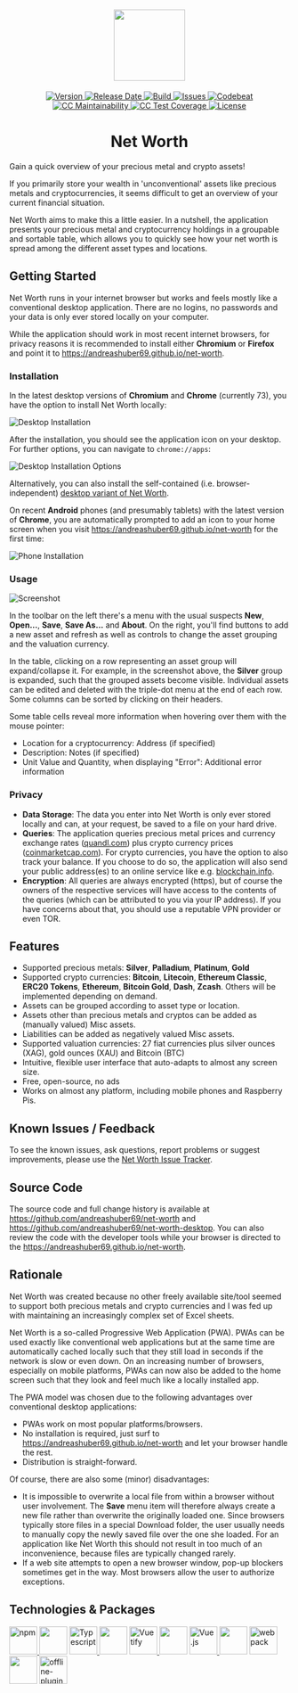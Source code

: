 <h1 align="center">
  <img width="128" src="https://raw.githubusercontent.com/andreashuber69/net-worth/master/doc/icon.svg?sanitize=true">
</h1>
<p align="center">
  <a href="https://github.com/andreashuber69/net-worth/releases/latest">
    <img src="https://img.shields.io/github/release/andreashuber69/net-worth.svg" alt="Version">
  </a>
  <a href="https://github.com/andreashuber69/net-worth/releases/latest">
    <img src="https://img.shields.io/github/release-date/andreashuber69/net-worth.svg" alt="Release Date">
  </a>
  <a href="https://travis-ci.org/andreashuber69/net-worth">
    <img src="https://img.shields.io/travis/andreashuber69/net-worth.svg" alt="Build">
  </a>
  <a href="https://github.com/andreashuber69/net-worth/issues">
    <img src="https://img.shields.io/github/issues-raw/andreashuber69/net-worth.svg" alt="Issues">
  </a>
  <a href="https://codebeat.co/projects/github-com-andreashuber69-net-worth-master">
    <img src="https://codebeat.co/badges/28348b51-d587-463b-86da-7c757d29a09a" alt="Codebeat">
  </a>
  <a href="https://codeclimate.com/github/andreashuber69/net-worth/maintainability">
    <img src="https://api.codeclimate.com/v1/badges/c9f5acb5f51c8cb85c95/maintainability" alt="CC Maintainability"/>
  </a>
  <a href="https://codeclimate.com/github/andreashuber69/net-worth/test_coverage">
    <img src="https://api.codeclimate.com/v1/badges/c9f5acb5f51c8cb85c95/test_coverage"  alt="CC Test Coverage">
  </a>
  <a href="https://github.com/andreashuber69/net-worth/blob/master/LICENSE">
    <img src="https://img.shields.io/github/license/andreashuber69/net-worth.svg" alt="License">
  </a>
</p>

<h1 align="center">Net Worth</h1>

Gain a quick overview of your precious metal and crypto assets!

If you primarily store your wealth in 'unconventional' assets like precious metals and cryptocurrencies, it seems
difficult to get an overview of your current financial situation.

Net Worth aims to make this a little easier. In a nutshell, the application presents your precious metal and
cryptocurrency holdings in a groupable and sortable table, which allows you to quickly see how your net worth is spread
among the different asset types and locations.

## Getting Started

Net Worth runs in your internet browser but works and feels mostly like a conventional desktop application. There are no
logins, no passwords and your data is only ever stored locally on your computer.

While the application should work in most recent internet browsers, for privacy reasons it is recommended to
install either **Chromium** or **Firefox** and point it to <https://andreashuber69.github.io/net-worth>.

### Installation

In the latest desktop versions of **Chromium** and **Chrome** (currently 73), you have the option to install Net Worth
locally:

![Desktop Installation](./doc/desktop-installation.png)

After the installation, you should see the application icon on your desktop. For further options, you can navigate to
`chrome://apps`:

![Desktop Installation Options](./doc/desktop-installation-options.png)

Alternatively, you can also install the self-contained (i.e. browser-independent)
[desktop variant of Net Worth](https://github.com/andreashuber69/net-worth-desktop/blob/master/README.md#installation).

On recent **Android** phones (and presumably tablets) with the latest version of **Chrome**, you are automatically
prompted to add an icon to your home screen when you visit <https://andreashuber69.github.io/net-worth> for the first
time:

![Phone Installation](./doc/phone-installation.png)

### Usage

![Screenshot](doc/screenshot.png)

In the toolbar on the left there's a menu with the usual suspects **New**, **Open...**, **Save**, **Save As...** and
**About**. On the right, you'll find buttons to add a new asset and refresh as well as controls to change the asset
grouping and the valuation currency.

In the table, clicking on a row representing an asset group will expand/collapse it. For example, in the screenshot
above, the **Silver** group is expanded, such that the grouped assets become visible. Individual assets can be edited
and deleted with the triple-dot menu at the end of each row. Some columns can be sorted by clicking on their headers.

Some table cells reveal more information when hovering over them with the mouse pointer:

- Location for a cryptocurrency: Address (if specified)
- Description: Notes (if specified)
- Unit Value and Quantity, when displaying "Error": Additional error information

### Privacy

- **Data Storage**: The data you enter into Net Worth is only ever stored locally and can, at your request, be saved to
  a file on your hard drive.
- **Queries**: The application queries precious metal prices and currency exchange rates
  ([quandl.com](https://quandl.com)) plus crypto currency prices ([coinmarketcap.com](https://coinmarketcap.com)). For
  crypto currencies, you have the option to also track your balance. If you choose to do so, the application will also
  send your public address(es) to an online service like e.g. [blockchain.info](https://blockchain.info).
- **Encryption**: All queries are always encrypted (https), but of course the owners of the respective services will
  have access to the contents of the queries (which can be attributed to you via your IP address). If you have concerns
  about that, you should use a reputable VPN provider or even TOR.

## Features

- Supported precious metals: **Silver**, **Palladium**, **Platinum**, **Gold**
- Supported crypto currencies: **Bitcoin**, **Litecoin**, **Ethereum Classic**, **ERC20 Tokens**, **Ethereum**,
  **Bitcoin Gold**, **Dash**, **Zcash**. Others will be implemented depending on demand.
- Assets can be grouped according to asset type or location.
- Assets other than precious metals and cryptos can be added as (manually valued) Misc assets.
- Liabilities can be added as negatively valued Misc assets.
- Supported valuation currencies: 27 fiat currencies plus silver ounces (XAG), gold ounces (XAU) and Bitcoin (BTC)
- Intuitive, flexible user interface that auto-adapts to almost any screen size.
- Free, open-source, no ads
- Works on almost any platform, including mobile phones and Raspberry Pis.

## Known Issues / Feedback

To see the known issues, ask questions, report problems or suggest improvements, please use the
[Net Worth Issue Tracker](https://github.com/andreashuber69/net-worth/issues).

## Source Code

The source code and full change history is available at <https://github.com/andreashuber69/net-worth> and
<https://github.com/andreashuber69/net-worth-desktop>. You can also review the code with the developer tools while your
browser is directed to the <https://andreashuber69.github.io/net-worth>.

## Rationale

Net Worth was created because no other freely available site/tool seemed to support both precious metals and crypto
currencies and I was fed up with maintaining an increasingly complex set of Excel sheets.

Net Worth is a so-called Progressive Web Application (PWA). PWAs can be used exactly like conventional web applications
but at the same time are automatically cached locally such that they still load in seconds if the network is slow or even
down. On an increasing number of browsers, especially on mobile platforms, PWAs can now also be added to the home screen
such that they look and feel much like a locally installed app.

The PWA model was chosen due to the following advantages over conventional desktop applications:

- PWAs work on most popular platforms/browsers.
- No installation is required, just surf to <https://andreashuber69.github.io/net-worth> and let your browser handle the
  rest.
- Distribution is straight-forward.

Of course, there are also some (minor) disadvantages:

- It is impossible to overwrite a local file from within a browser without user involvement. The **Save** menu item
  will therefore always create a new file rather than overwrite the originally loaded one. Since browsers typically
  store files in a special Download folder, the user usually needs to manually copy the newly saved file over the one
  she loaded. For an application like Net Worth this should not result in too much of an inconvenience, because files
  are typically changed rarely.
- If a web site attempts to open a new browser window, pop-up blockers sometimes get in the way. Most browsers allow the
  user to authorize exceptions.

## Technologies & Packages

<p>
  <a href="https://www.npmjs.com/">
    <img src="./doc/npm.png" alt="npm" title="npm" height="50">
  </a>
  <img src="./doc/spacer.svg?sanitize=true" height="50">
  <a href="http://typescriptlang.org">
    <img src="./doc/typescript.png" alt="Typescript" title="Typescript" height="50">
  </a>
  <img src="./doc/spacer.svg?sanitize=true" height="50">
  <a href="https://vuetifyjs.com">
    <img src="./doc/vuetify.svg?sanitize=true" alt="Vuetify" title="Vuetify" height="50">
  </a>
  <img src="./doc/spacer.svg?sanitize=true" height="50">
  <a href="https://vuejs.org">
    <img src="./doc/vuejs.png" alt="Vue.js" title="Vue.js" height="50">
  </a>
  <img src="./doc/spacer.svg?sanitize=true" height="50">
  <a href="https://webpack.js.org/">
    <img src="./doc/webpack.svg?sanitize=true" alt="webpack" title="webpack" height="50">
  </a>
  <img src="./doc/spacer.svg?sanitize=true" height="50">
  <a href="https://www.npmjs.com/package/offline-plugin">
    <img src="./doc/offline-plugin.svg?sanitize=true" alt="offline-plugin" title="offline-plugin" height="50">
  </a>
</p>
